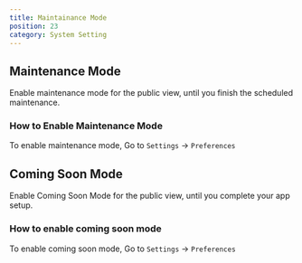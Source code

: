 ```yaml
---
title: Maintainance Mode
position: 23
category: System Setting
---
```


## Maintenance Mode
Enable maintenance mode for the public view, until you finish the scheduled maintenance. 

### How to Enable Maintenance Mode
To enable maintenance mode, Go to `Settings` -> `Preferences`


## Coming Soon Mode

Enable Coming Soon Mode for the public view, until you complete your app setup. 

### How to enable coming soon mode
To enable coming soon mode, Go to `Settings` -> `Preferences`
